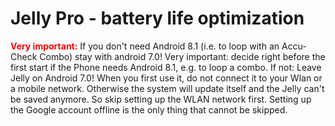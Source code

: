 # Jelly Pro - battery life optimization

<b><font color="#FF0000">Very important:</b></font> If you don't need Android 8.1 (i.e. to loop with an Accu-Check Combo) stay with android 7.0!
Very important: decide right before the first start if the Phone needs Android 8.1, e.g. to loop a combo. If not: Leave Jelly on Android 7.0! When you first use it, do not connect it to your Wlan or a mobile network. Otherwise the system will update itself and the Jelly can't be saved anymore. So skip setting up the WLAN network first. Setting up the Google account offline is the only thing that cannot be skipped. 

